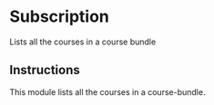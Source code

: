 Subscription
===========

Lists all the courses in a course bundle

Instructions
------------

This module lists all the courses in a course-bundle.
